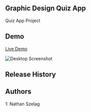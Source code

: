 ## Graphic Design Quiz App
Quiz App Project

## Demo
[Live Demo](https://Nathan3p0.github.io/quizapp/ "https://Nathan3p0.github.io/quizapp/")

![Desktop Screenshot](https://image.thum.io/get/https://Nathan3p0.github.io/quizapp/)

## Release History


## Authors
1: Nathan Szelag 
    
